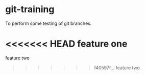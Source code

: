 # git-training
To perform some testing of git branches.

<<<<<<< HEAD
feature one
=======
feature two
>>>>>>> f40597f... feature two
